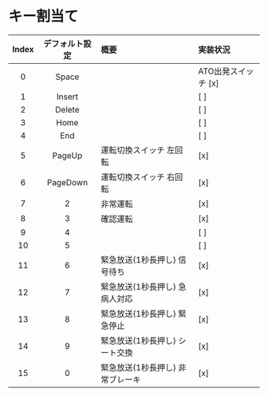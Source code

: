# キー割当て

|Index|デフォルト設定|概要|実装状況|
|:--:|:--:|:--|:--|
|0|Space||ATO出発スイッチ [x]|
|1|Insert||[ ]|
|2|Delete||[ ]|
|3|Home||[ ]|
|4|End||[ ]|
|5|PageUp|運転切換スイッチ 左回転|[x]|
|6|PageDown|運転切換スイッチ 右回転|[x]|
|7|2|非常運転|[x]|
|8|3|確認運転|[x]|
|9|4||[ ]|
|10|5||[ ]|
|11|6|緊急放送(1秒長押し) 信号待ち|[x]|
|12|7|緊急放送(1秒長押し) 急病人対応|[x]|
|13|8|緊急放送(1秒長押し) 緊急停止|[x]|
|14|9|緊急放送(1秒長押し) シート交換|[x]|
|15|0|緊急放送(1秒長押し) 非常ブレーキ|[x]|
